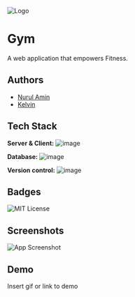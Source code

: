 ![Logo](https://cdn-icons-png.flaticon.com/512/69/69840.png)

# Gym
A web application that empowers Fitness.

## Authors
- [Nurul Amin](https://www.github.com/NurulAmin7990)
- [Kelvin](https://www.github.com/kelvin789)
  
## Tech Stack
**Server & Client:** ![image](https://img.shields.io/badge/.NET-512BD4?style=for-the-badge&logo=dotnet&logoColor=white)

**Database:** ![image](https://img.shields.io/badge/MySQL-00000F?style=for-the-badge&logo=mysql&logoColor=white)

**Version control:** ![image](	https://img.shields.io/badge/GitHub-100000?style=for-the-badge&logo=github&logoColor=white)

## Badges
![MIT License](https://img.shields.io/apm/l/atomic-design-ui.svg?)

## Screenshots
![App Screenshot](https://via.placeholder.com/468x300?text=App+Screenshot+Here)

## Demo
Insert gif or link to demo
